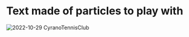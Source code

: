 # Text made of particles to play with
![2022-10-29 CyranoTennisClub](https://github.com/agamemnon94/imagesGitHub/blob/master/Particles_Text.png.gif?raw=true)

